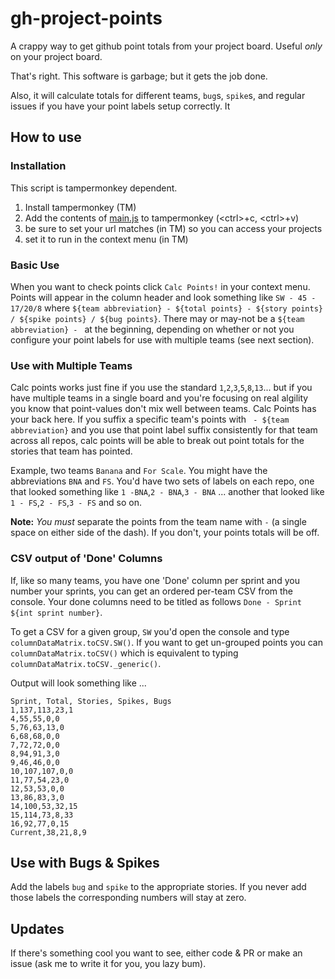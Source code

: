 # gh-project-points
A crappy way to get github point totals from your project board. Useful _only_ on your project board.

That's right. This software is garbage; but it gets the job done.

Also, it will calculate totals for different teams, `bug`s, `spike`s, and regular issues if you have your point labels setup correctly. It

## How to use

### Installation
This script is tampermonkey dependent. 
1. Install tampermonkey (TM)
1. Add the contents of [main.js](./main.js) to tampermonkey (\<ctrl>+c, \<ctrl>+v)
1. be sure to set your url matches (in TM)  so you can access your projects
1. set it to run in the context menu (in TM)
  
### Basic Use
When you want to check points click `Calc Points!` in your context menu. Points will appear in the column header and look something like `SW - 45 - 17/20/8` where `${team abbreviation} - ${total points} - ${story points} / ${spike points} / ${bug points}`. There may or may-not be a `${team abbreviation} - ` at the beginning, depending on whether or not you configure your point labels for use with multiple teams (see next section).

### Use with Multiple Teams
Calc points works just fine if you use the standard `1`,`2`,`3`,`5`,`8`,`13`... but if you have multiple teams in a single board and you're focusing on real algility you know that point-values don't mix well between teams. Calc Points has your back here. If you suffix a specific team's points with ` - ${team abbreviation}` and you use that point label suffix consistently for that team across all repos, calc points will be able to break out point totals for the stories that team has pointed.

Example, two teams `Banana` and `For Scale`. You might have the abbreviations `BNA` and `FS`. You'd have two sets of labels on each repo, one that looked something like `1 -BNA`,`2 - BNA`,`3 - BNA` ... another that looked like `1 - FS`,`2 - FS`,`3 - FS` and so on.

**Note:** *You must* separate the points from the team name with ` - ` (a single space on either side of the dash). If you don't, your points totals will be off.

### CSV output of 'Done' Columns
If, like so many teams, you have one 'Done' column per sprint and you number your sprints, you can get an ordered per-team CSV from the console. Your done columns need to be titled as follows `Done - Sprint ${int sprint number}`.

To get a CSV for a given group, `SW` you'd open the console and type `columnDataMatrix.toCSV.SW()`. If you want to get un-grouped points you can `columnDataMatrix.toCSV()` which is equivalent to typing `columnDataMatrix.toCSV._generic()`.

Output will look something like ...
```csv
Sprint, Total, Stories, Spikes, Bugs
1,137,113,23,1
4,55,55,0,0
5,76,63,13,0
6,68,68,0,0
7,72,72,0,0
8,94,91,3,0
9,46,46,0,0
10,107,107,0,0
11,77,54,23,0
12,53,53,0,0
13,86,83,3,0
14,100,53,32,15
15,114,73,8,33
16,92,77,0,15
Current,38,21,8,9
```

## Use with Bugs & Spikes 
Add the labels `bug` and `spike` to the appropriate stories. If you never add those labels the corresponding numbers will stay at zero.

## Updates

If there's something cool you want to see, either code & PR or make an issue (ask me to write it for you, you lazy bum). 
